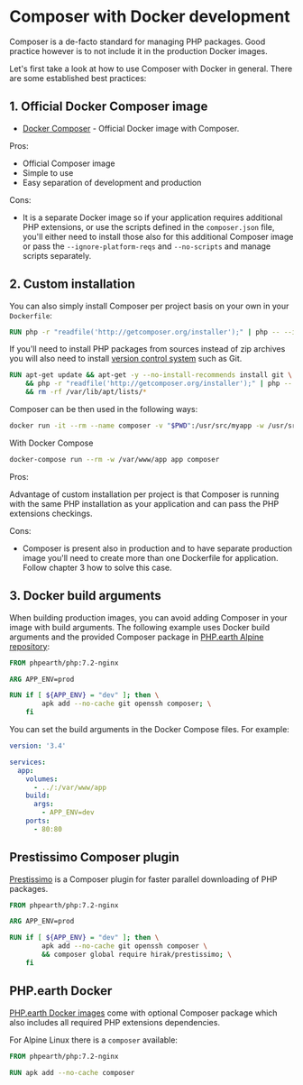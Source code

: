 # Composer with Docker development

Composer is a de-facto standard for managing PHP packages. Good practice however
is to not include it in the production Docker images.

Let's first take a look at how to use Composer with Docker in general. There are
some established best practices:

## 1. Official Docker Composer image

* [Docker Composer](https://hub.docker.com/_/composer/) - Official Docker image
  with Composer.

Pros:

* Official Composer image
* Simple to use
* Easy separation of development and production

Cons:

* It is a separate Docker image so if your application requires additional PHP
  extensions, or use the scripts defined in the `composer.json` file, you'll
  either need to install those also for this additional Composer image or pass
  the `--ignore-platform-reqs` and `--no-scripts` and manage scripts separately.

## 2. Custom installation

You can also simply install Composer per project basis on your own in your
`Dockerfile`:

```Dockerfile
RUN php -r "readfile('http://getcomposer.org/installer');" | php -- --install-dir=/usr/bin/ --filename=composer
```

If you'll need to install PHP packages from sources instead of zip archives you
will also need to install
[version control system](https://getcomposer.org/doc/00-intro.md#system-requirements)
such as Git.

```Dockerfile
RUN apt-get update && apt-get -y --no-install-recommends install git \
    && php -r "readfile('http://getcomposer.org/installer');" | php -- --install-dir=/usr/bin/ --filename=composer \
    && rm -rf /var/lib/apt/lists/*
```

Composer can be then used in the following ways:

```bash
docker run -it --rm --name composer -v "$PWD":/usr/src/myapp -w /usr/src/myapp php-app composer
```

With Docker Compose

```bash
docker-compose run --rm -w /var/www/app app composer
```

Pros:

Advantage of custom installation per project is that Composer is running with the
same PHP installation as your application and can pass the PHP extensions checkings.

Cons:

* Composer is present also in production and to have separate production image
  you'll need to create more than one Dockerfile for application. Follow chapter
  3 how to solve this case.

## 3. Docker build arguments

When building production images, you can avoid adding Composer in your image with
build arguments. The following example uses Docker build arguments and the provided
Composer package in [PHP.earth Alpine repository](https://repos.php.earth):

```Dockerfile
FROM phpearth/php:7.2-nginx

ARG APP_ENV=prod

RUN if [ ${APP_ENV} = "dev" ]; then \
        apk add --no-cache git openssh composer; \
    fi
```

You can set the build arguments in the Docker Compose files. For example:

```yaml
version: '3.4'

services:
  app:
    volumes:
      - ../:/var/www/app
    build:
      args:
        - APP_ENV=dev
    ports:
      - 80:80
```

## Prestissimo Composer plugin

[Prestissimo](https://github.com/hirak/prestissimo) is a Composer plugin for faster
parallel downloading of PHP packages.

```Dockerfile
FROM phpearth/php:7.2-nginx

ARG APP_ENV=prod

RUN if [ ${APP_ENV} = "dev" ]; then \
        apk add --no-cache git openssh composer \
        && composer global require hirak/prestissimo; \
    fi
```

## PHP.earth Docker

[PHP.earth Docker images](https://github.com/php-earth/docker-php) come with
optional Composer package which also includes all required PHP extensions
dependencies.

For Alpine Linux there is a `composer` available:

```Dockerfile
FROM phpearth/php:7.2-nginx

RUN apk add --no-cache composer
```
